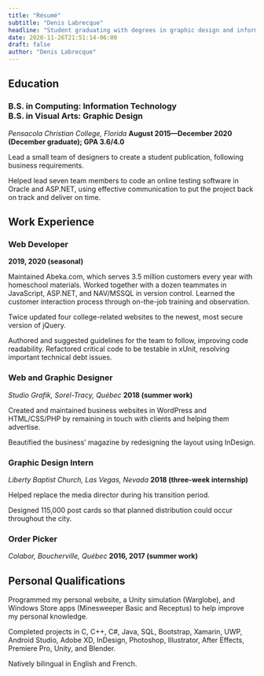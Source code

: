 ```yaml
---
title: "Résumé"
subtitle: "Denis Labrecque"
headline: "Student graduating with degrees in graphic design and information technology, having practical experience in both design and programming."
date: 2020-11-26T21:51:14-06:00
draft: false
author: "Denis Labrecque"
---
```

<section>
    <div class="margined">
        <h2>Education</h2>
        <h3>B.S. in Computing: Information Technology
        <br />B.S. in Visual Arts: Graphic Design</h3>
        <em>Pensacola Christian College, Florida</em>
        <strong>August 2015—December 2020 (December graduate); GPA 3.6/4.0</strong>
        <p>Lead a small team of designers to create a student publication, following business requirements.</p>
        <p>Helped lead seven team members to code an online testing software in Oracle and ASP.NET, using effective communication to put the project back on track and deliver on time.</p>
    </div>
</section>

<section>
    <div class="margined">
        <h2>Work Experience</h2>
        <h3>Web Developer</h3>
        <strong>2019, 2020 (seasonal)</strong>
        <p>Maintained Abeka.com, which serves 3.5 million customers every year with homeschool materials. Worked together with a dozen teammates in JavaScript, ASP.NET, and NAV/MSSQL in version control. Learned the customer interaction process through on-the-job training and observation.</p>
        <p>Twice updated four college-related websites to the newest, most secure version of jQuery.</p>
        <p>Authored and suggested guidelines for the team to follow, improving code readability. Refactored critical code to be testable in xUnit, resolving important technical debt issues.</p>
        <h3>Web and Graphic Designer</h3>
        <em>Studio Grafik, Sorel-Tracy, Québec</em>
        <strong>2018 (summer work)</strong>
        <p>Created and maintained business websites in WordPress and HTML/CSS/PHP by remaining in touch with clients and helping them advertise.</p>
        <p>Beautified the business’ magazine by redesigning the layout using InDesign.</p>
        <h3>Graphic Design Intern</h3>
        <em>Liberty Baptist Church, Las Vegas, Nevada</em>
        <strong>2018 (three-week internship)</strong>
        <p>Helped replace the media director during his transition period.</p>
        <p>Designed 115,000 post cards so that planned distribution could occur throughout the city.</p>
        <h3>Order Picker</h3>
        <em>Colabor, Boucherville, Québec</em>
        <strong>2016, 2017 (summer work)</strong>
    </div>
</section>

<section>
    <div class="margined">
        <h2>Personal Qualifications</h2>
        <p>Programmed my personal website, a Unity simulation (Warglobe), and Windows Store apps 
(Minesweeper Basic and Receptus) to help improve my personal knowledge.</p>
        <p>Completed projects in C, C++, C#, Java, SQL, Bootstrap, Xamarin, UWP, Android Studio, Adobe XD, InDesign, Photoshop, Illustrator, After Effects, Premiere Pro, Unity, and Blender.</p>
        <p>Natively bilingual in English and French.</p>
    </div>
</section>